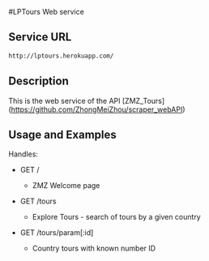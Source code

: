 #LPTours Web service

## Service URL

  ```sh
 http://lptours.herokuapp.com/
 ```
## Description

This is the web service of the API [ZMZ_Tours] (https://github.com/ZhongMeiZhou/scraper_webAPI)

## Usage and Examples
Handles:

- GET /
  - ZMZ Welcome page

- GET /tours
  - Explore Tours - search of tours by a given country

- GET /tours/param[:id]
  - Country tours with known number ID
